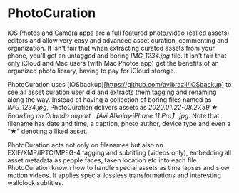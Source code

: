 # PhotoCuration

iOS Photos and Camera apps are a full featured photo/video (called assets) editors and allow very easy and advanced asset curation, commenting and organization.
It isn't fair that when extracting curated assets from your phone, you'll get an untagged and boring *IMG_1234.jpg* file.
It isn't fair that only iCloud and Mac users (with Mac Photos app) get the benefits of an organized photo library, having to pay for iCloud storage.

PhotoCuration uses (iOSbackup)[https://github.com/avibrazil/iOSbackup] to see all asset curation user did and extracts them tagging and renaming along the way.
Instead of having a collection of boring files named as *IMG_1234.jpg*, PhotoCuration delivers assets as *2020.01.22-08.27.59 ★ Boarding on Orlando airport 【Avi Alkalay·︎iPhone 11 Pro】.jpg*.
Note that filename has date and time, a caption, photo author, device type and even a “★” denoting a liked asset.

PhotoCuration acts not only on filenames but also on EXIF/XMP/IPTC/MPEG-4 tagging and subtitling (videos only), embedding all asset metadata as people faces, taken location etc into each file.
PhotoCuration known how to handle special assets as time lapses and slow motion videos. It applies special lossless transformations and interesting wallclock subtitles.